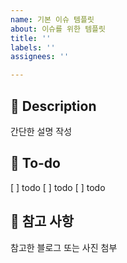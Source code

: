 ```yaml
---
name: 기본 이슈 템플릿
about: 이슈를 위한 템플릿
title: ''
labels: ''
assignees: ''

---
```


## 📝 Description
간단한 설명 작성

## 🔨 To-do
[ ]  todo
[ ]  todo
[ ]  todo

## 📌 참고 사항
참고한 블로그 또는 사진 첨부
